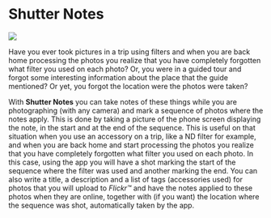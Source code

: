 # Shutter Notes

<img src="https://shutternotes.github.io/res/en-us/images/banner.png"/>

Have you ever took pictures in a trip using filters and when you are back home processing the photos you realize that you have completely forgotten what filter you used on each photo? Or, you were in a guided tour and forgot some interesting information about the place that the guide mentioned? Or yet, you forgot the location were the photos were taken?

With **Shutter Notes** you can take notes of these things while you are photographing (with any camera) and mark a sequence of photos where the notes apply. This is done by taking a picture of the phone screen displaying the note, in the start and at the end of the sequence. This is useful on that situation when you use an accessory on a trip, like a ND filter for example, and when you are back home and start processing the photos you realize that you have completely forgotten what filter you used on each photo. In this case, using the app you will have a shot marking the start of the sequence where the filter was used and another marking the end. You can also write a title, a description and a list of tags (accessories used) for photos that you will upload to _Flickr™_ and have the notes applied to these photos when they are online, together with (if you want) the location where the sequence was shot, automatically taken by the app.
